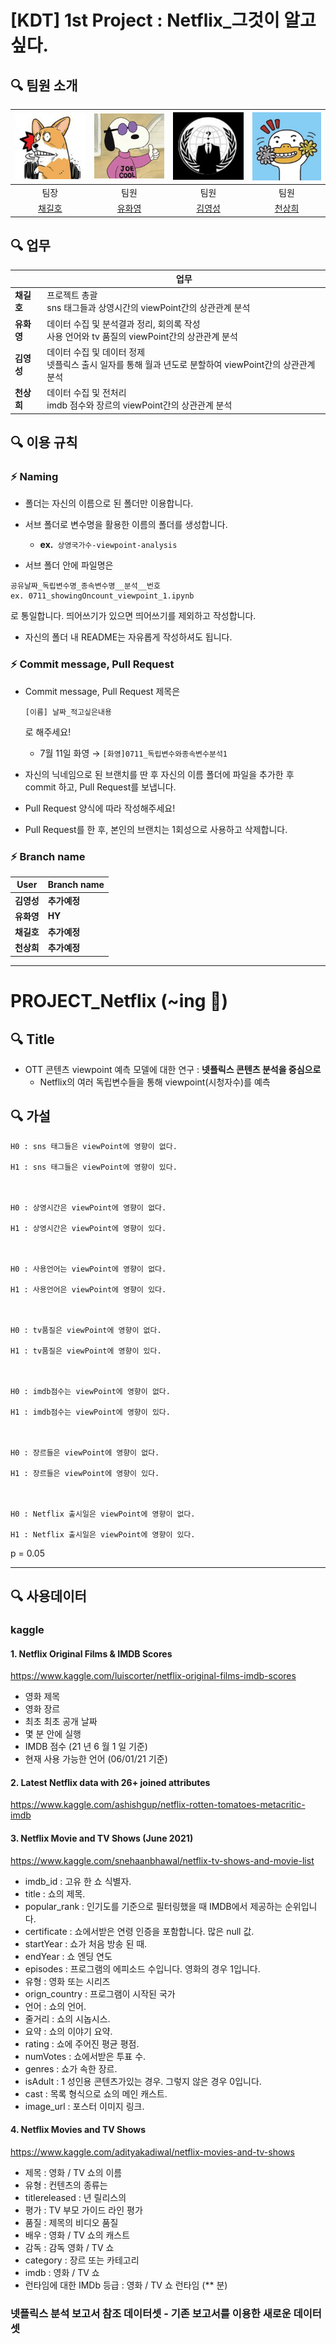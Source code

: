 # [KDT] 1st Project : Netflix_그것이 알고싶다.



## 🔍 팀원 소개

| ![KakaoTalk_Photo_2021-07-03-18-43-56-3](image/KakaoTalk_Photo_2021-07-03-18-43-56-3.png) | ![KakaoTalk_Photo_2021-07-03-18-49-22-1](image/KakaoTalk_Photo_2021-07-03-18-49-22-1.png) | ![KakaoTalk_Photo_2021-07-03-18-43-56-2](image/KakaoTalk_Photo_2021-07-03-18-43-56-2.jpeg) | ![KakaoTalk_Photo_2021-07-03-18-43-56-1](image/KakaoTalk_Photo_2021-07-03-18-43-56-1.jpeg) |
| :----------------------------------------------------------: | :----------------------------------------------------------: | :----------------------------------------------------------: | :----------------------------------------------------------: |
|                             팀장                             |                             팀원                             |                             팀원                             |                             팀원                             |
|           [채길호](https://github.com/chaerui7967)           |            [유화영](https://github.com/cherieuu)             |            [김영성](https://github.com/zerosysk)             |          [천상희](https://github.com/avantgarde-cy)          |



## 🔍 업무

|            | 업무                                                         |
| ---------- | ------------------------------------------------------------ |
| **채길호** | 프로젝트 총괄<br /> sns 태그들과 상영시간의 viewPoint간의 상관관계 분석 |
| **유화영** | 데이터 수집 및 분석결과 정리, 회의록 작성<br />사용 언어와 tv 품질의 viewPoint간의 상관관계 분석 |
| **김영성** | 데이터 수집 및 데이터 정제<br />넷플릭스 출시 일자를 통해 월과 년도로 분할하여 viewPoint간의 상관관계 분석 |
| **천상희** | 데이터 수집 및 전처리<br />imdb 점수와 장르의 viewPoint간의 상관관계 분석 |



## 🔍 이용 규칙

### ⚡️ Naming

- 폴더는 자신의 이름으로 된 폴더만 이용합니다.

- 서브 폴더로 변수명을 활용한 이름의 폴더를 생성합니다.

  - **ex.**` 상영국가수-viewpoint-analysis`

-  서브 폴더 안에 파일명은

  ```
  공유날짜_독립변수명_종속변수명__분석__번호 
  ex. 0711_showingOncount_viewpoint_1.ipynb
  ```

  

  로 통일합니다. 띄어쓰기가 있으면 띄어쓰기를 제외하고 작성합니다. 

   

- 자신의 폴더 내 README는 자유롭게 작성하셔도 됩니다.

### ⚡️  Commit message, Pull Request

- Commit message, Pull Request 제목은

   

  ```
  [이름] 날짜_적고싶은내용
  ```

  로 해주세요!

  - 7월 11일 화영 → `[화영]0711_독립변수와종속변수분석1`

- 자신의 닉네임으로 된 브랜치를 딴 후 자신의 이름 폴더에 파일을 추가한 후 commit 하고, Pull Request를 보냅니다.

- Pull Request 양식에 따라 작성해주세요!

- Pull Request를 한 후, 본인의 브랜치는 1회성으로 사용하고 삭제합니다.

### ⚡️ Branch name

| User       | Branch name  |
| ---------- | ------------ |
| **김영성** | **추가예정** |
| **유화영** | **HY**       |
| **채길호** | **추가예정** |
| **천상희** | **추가예정** |



----------------

# PROJECT_Netflix (~ing 🚀)



## 🔍 Title 

- OTT 콘텐츠 viewpoint 예측 모델에 대한 연구 : **넷플릭스 콘텐츠 분석을 중심으로** 
  -  Netflix의 여러 독립변수들을 통해 viewpoint(시청자수)를 예측



## 🔍 가설

	H0 : sns 태그들은 viewPoint에 영향이 없다.
	
	H1 : sns 태그들은 viewPoint에 영향이 있다.



	H0 : 상영시간은 viewPoint에 영향이 없다.
	
	H1 : 상영시간은 viewPoint에 영향이 있다.



	H0 : 사용언어는 viewPoint에 영향이 없다.
	
	H1 : 사용언어은 viewPoint에 영향이 있다.



	H0 : tv품질은 viewPoint에 영향이 없다.
	
	H1 : tv품질은 viewPoint에 영향이 있다.



	H0 : imdb점수는 viewPoint에 영향이 없다.
	
	H1 : imdb점수는 viewPoint에 영향이 있다.



	H0 : 장르들은 viewPoint에 영향이 없다.
	
	H1 : 장르들은 viewPoint에 영향이 있다.



	H0 : Netflix 출시일은 viewPoint에 영향이 없다.
	
	H1 : Netflix 출시일은 viewPoint에 영향이 있다.



p = 0.05

------

## 🔍 사용데이터

###  kaggle 

#### 1. Netflix Original Films & IMDB Scores

 https://www.kaggle.com/luiscorter/netflix-original-films-imdb-scores

- 영화 제목
- 영화 장르
- 최초 최초 공개 날짜
- 몇 분 안에 실행
- IMDB 점수 (21 년 6 월 1 일 기준)
- 현재 사용 가능한 언어 (06/01/21 기준)

#### 2. Latest Netflix data with 26+ joined attributes

https://www.kaggle.com/ashishgup/netflix-rotten-tomatoes-metacritic-imdb



#### 3. Netflix Movie and TV Shows (June 2021)

https://www.kaggle.com/snehaanbhawal/netflix-tv-shows-and-movie-list

- imdb_id : 고유 한 쇼 식별자.
- title : 쇼의 제목.
- popular_rank : 인기도를 기준으로 필터링했을 때 IMDB에서 제공하는 순위입니다.
- certificate : 쇼에서받은 연령 인증을 포함합니다. 많은 null 값.
- startYear : 쇼가 처음 방송 된 때.
- endYear : 쇼 엔딩 연도
- episodes : 프로그램의 에피소드 수입니다. 영화의 경우 1입니다.
- 유형 : 영화 또는 시리즈
- orign_country : 프로그램이 시작된 국가
- 언어 : 쇼의 언어.
- 줄거리 : 쇼의 시놉시스.
- 요약 : 쇼의 이야기 요약.
- rating : 쇼에 주어진 평균 평점.
- numVotes : 쇼에서받은 투표 수.
- genres : 쇼가 속한 장르.
- isAdult : 1 성인용 콘텐츠가있는 경우. 그렇지 않은 경우 0입니다.
- cast : 목록 형식으로 쇼의 메인 캐스트.
- image_url : 포스터 이미지 링크.



#### 4. Netflix Movies and TV Shows

https://www.kaggle.com/adityakadiwal/netflix-movies-and-tv-shows

- 제목 : 영화 / TV 쇼의 이름
- 유형 : 컨텐츠의 종류는
- titlereleased : 년 릴리스의
- 평가 : TV 부모 가이드 라인 평가
- 품질 : 제목의 비디오 품질
- 배우 : 영화 / TV 쇼의 캐스트
- 감독 : 감독 영화 / TV 쇼
- category : 장르 또는 카테고리
- imdb : 영화 / TV 쇼
- 런타임에 대한 IMDb 등급 : 영화 / TV 쇼 런타임 (** 분)



### 넷플릭스 분석 보고서 참조 데이터셋 - 기존 보고서를 이용한 새로운 데이터셋
